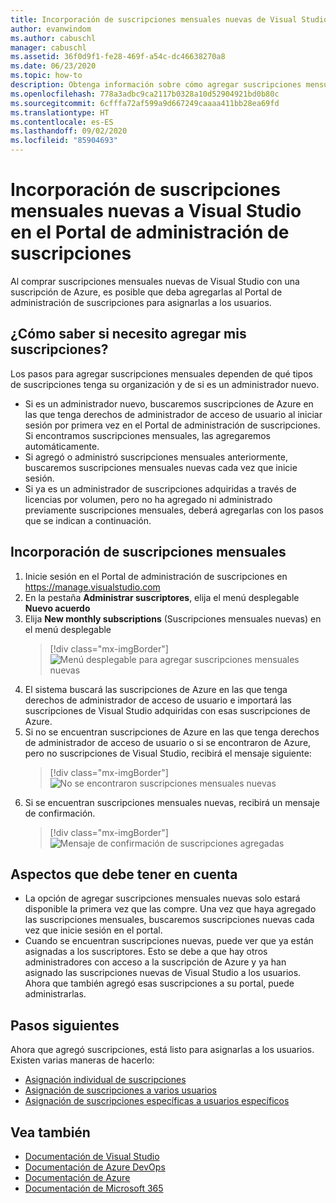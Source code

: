 ```yaml
---
title: Incorporación de suscripciones mensuales nuevas de Visual Studio al Portal de administración de suscripciones | Microsoft Docs
author: evanwindom
ms.author: cabuschl
manager: cabuschl
ms.assetid: 36f0d9f1-fe28-469f-a54c-dc46638270a8
ms.date: 06/23/2020
ms.topic: how-to
description: Obtenga información sobre cómo agregar suscripciones mensuales de Visual Studio recién compradas al Portal de administración de suscripciones
ms.openlocfilehash: 778a3adbc9ca2117b0328a10d52904921bd0b80c
ms.sourcegitcommit: 6cfffa72af599a9d667249caaaa411bb28ea69fd
ms.translationtype: HT
ms.contentlocale: es-ES
ms.lasthandoff: 09/02/2020
ms.locfileid: "85904693"
---
```

# <a name="add-new-monthly-visual-studio-subscriptions-to-the-subscriptions-administration-portal"></a>Incorporación de suscripciones mensuales nuevas a Visual Studio en el Portal de administración de suscripciones
Al comprar suscripciones mensuales nuevas de Visual Studio con una suscripción de Azure, es posible que deba agregarlas al Portal de administración de suscripciones para asignarlas a los usuarios.  

## <a name="how-do-i-know-if-i-need-to-add-my-subscriptions"></a>¿Cómo saber si necesito agregar mis suscripciones?
Los pasos para agregar suscripciones mensuales dependen de qué tipos de suscripciones tenga su organización y de si es un administrador nuevo.
- Si es un administrador nuevo, buscaremos suscripciones de Azure en las que tenga derechos de administrador de acceso de usuario al iniciar sesión por primera vez en el Portal de administración de suscripciones.  Si encontramos suscripciones mensuales, las agregaremos automáticamente. 
- Si agregó o administró suscripciones mensuales anteriormente, buscaremos suscripciones mensuales nuevas cada vez que inicie sesión. 
- Si ya es un administrador de suscripciones adquiridas a través de licencias por volumen, pero no ha agregado ni administrado previamente suscripciones mensuales, deberá agregarlas con los pasos que se indican a continuación.

## <a name="how-to-add-monthly-subscriptions"></a>Incorporación de suscripciones mensuales
1. Inicie sesión en el Portal de administración de suscripciones en <https://manage.visualstudio.com>
1. En la pestaña **Administrar suscriptores**, elija el menú desplegable **Nuevo acuerdo** 
1. Elija **New monthly subscriptions** (Suscripciones mensuales nuevas) en el menú desplegable
   > [!div class="mx-imgBorder"]
   > ![Menú desplegable para agregar suscripciones mensuales nuevas](_img/add-monthly-subs/add-subs-drop-down.png)
1. El sistema buscará las suscripciones de Azure en las que tenga derechos de administrador de acceso de usuario e importará las suscripciones de Visual Studio adquiridas con esas suscripciones de Azure.
1. Si no se encuentran suscripciones de Azure en las que tenga derechos de administrador de acceso de usuario o si se encontraron de Azure, pero no suscripciones de Visual Studio, recibirá el mensaje siguiente:
   > [!div class="mx-imgBorder"]
   > ![No se encontraron suscripciones mensuales nuevas](_img/add-monthly-subs/no-subs-found.png)
1. Si se encuentran suscripciones mensuales nuevas, recibirá un mensaje de confirmación.
   > [!div class="mx-imgBorder"]
   > ![Mensaje de confirmación de suscripciones agregadas](_img/add-monthly-subs/subs-added-confirmation.png)

## <a name="things-to-keep-in-mind"></a>Aspectos que debe tener en cuenta
- La opción de agregar suscripciones mensuales nuevas solo estará disponible la primera vez que las compre.  Una vez que haya agregado las suscripciones mensuales, buscaremos suscripciones nuevas cada vez que inicie sesión en el portal. 
- Cuando se encuentran suscripciones nuevas, puede ver que ya están asignadas a los suscriptores.  Esto se debe a que hay otros administradores con acceso a la suscripción de Azure y ya han asignado las suscripciones nuevas de Visual Studio a los usuarios.  Ahora que también agregó esas suscripciones a su portal, puede administrarlas. 

## <a name="next-steps"></a>Pasos siguientes
Ahora que agregó suscripciones, está listo para asignarlas a los usuarios.  Existen varias maneras de hacerlo:
- [Asignación individual de suscripciones](assign-license.md)
- [Asignación de suscripciones a varios usuarios](assign-license-bulk.md)
- [Asignación de suscripciones específicas a usuarios específicos](assign-guid.md)

## <a name="see-also"></a>Vea también
- [Documentación de Visual Studio](https://docs.microsoft.com/visualstudio/)
- [Documentación de Azure DevOps](https://docs.microsoft.com/azure/devops/)
- [Documentación de Azure](https://docs.microsoft.com/azure/)
- [Documentación de Microsoft 365](https://docs.microsoft.com/microsoft-365/)
